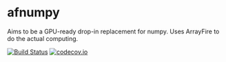 # afnumpy
Aims to be a GPU-ready drop-in replacement for numpy. Uses ArrayFire to do the actual computing.

[![Build Status](https://travis-ci.org/FilipeMaia/afnumpy.svg)](https://travis-ci.org/FilipeMaia/afnumpy) [![codecov.io](https://codecov.io/github/FilipeMaia/afnumpy/coverage.svg?branch=master)](https://codecov.io/github/FilipeMaia/afnumpy?branch=master)
